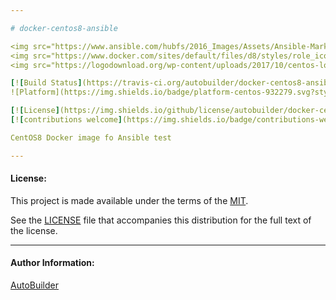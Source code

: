 ```yaml
---

# docker-centos8-ansible

<img src="https://www.ansible.com/hubfs/2016_Images/Assets/Ansible-Mark-Large-RGB-Pool.png?hsLang=en-us" width="10%" height="10%" alt="Ansible logo" align="right"/>
<img src="https://www.docker.com/sites/default/files/d8/styles/role_icon/public/2019-07/Moby-logo.png" width="13%" height="13%" alt="Docker logo" align="right"/>
<img src="https://logodownload.org/wp-content/uploads/2017/10/centos-logo-03.png" width="10%" height="10%" alt="CentOS logo" align="right"/>

[![Build Status](https://travis-ci.org/autobuilder/docker-centos8-ansible.svg?branch=master)](https://travis-ci.org/autobuilder/docker-centos8-ansible)
![Platform](https://img.shields.io/badge/platform-centos-932279.svg?style=flat)

[![License](https://img.shields.io/github/license/autobuilder/docker-centos8-ansible)](https://opensource.org/licenses/MIT)
[![contributions welcome](https://img.shields.io/badge/contributions-welcome-brightgreen.svg?style=flat)](https://github.com/autobuilder/docker-centos8-ansible/issues)

CentOS8 Docker image fo Ansible test

---
```


#### License:

This project is made available under the terms of the [MIT][mit].

See the [LICENSE][license] file that accompanies this distribution for the full text of the license.

---

#### Author Information:

[AutoBuilder][autobuilder]

[kitchenci]: https://kitchen.ci
[mit]: https://opensource.org/licenses/MIT
[license]: https://github.com/autobuilder/docker-centos8-ansible/blob/master/LICENSE
[autobuilder]: https://github.com/autobuilder
[ansiblelint]: https://docs.ansible.com/ansible-lint/